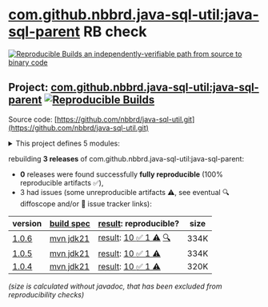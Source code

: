 [com.github.nbbrd.java-sql-util:java-sql-parent](https://central.sonatype.com/artifact/com.github.nbbrd.java-sql-util/java-sql-parent/versions) RB check
=======

[![Reproducible Builds](https://reproducible-builds.org/images/logos/rb.svg) an independently-verifiable path from source to binary code](https://reproducible-builds.org/)

## Project: [com.github.nbbrd.java-sql-util:java-sql-parent](https://central.sonatype.com/artifact/com.github.nbbrd.java-sql-util/java-sql-parent/versions) [![Reproducible Builds](https://img.shields.io/endpoint?url=https://raw.githubusercontent.com/jvm-repo-rebuild/reproducible-central/master/content/com/github/nbbrd/java-sql-util/badge.json)](https://github.com/jvm-repo-rebuild/reproducible-central/blob/master/content/com/github/nbbrd/java-sql-util/README.md)

Source code: [https://github.com/nbbrd/java-sql-util.git](https://github.com/nbbrd/java-sql-util.git)

<details><summary>This project defines 5 modules:</summary>

* [com.github.nbbrd.java-sql-util:java-sql-bom](https://central.sonatype.com/artifact/com.github.nbbrd.java-sql-util/java-sql-bom/overview)
* [com.github.nbbrd.java-sql-util:java-sql-jdbc](https://central.sonatype.com/artifact/com.github.nbbrd.java-sql-util/java-sql-jdbc/overview)
* [com.github.nbbrd.java-sql-util:java-sql-lhod](https://central.sonatype.com/artifact/com.github.nbbrd.java-sql-util/java-sql-lhod/overview)
* [com.github.nbbrd.java-sql-util:java-sql-odbc](https://central.sonatype.com/artifact/com.github.nbbrd.java-sql-util/java-sql-odbc/overview)
* [com.github.nbbrd.java-sql-util:java-sql-parent](https://central.sonatype.com/artifact/com.github.nbbrd.java-sql-util/java-sql-parent/overview)
</details>

rebuilding **3 releases** of com.github.nbbrd.java-sql-util:java-sql-parent:
- **0** releases were found successfully **fully reproducible** (100% reproducible artifacts :white_check_mark:),
- 3 had issues (some unreproducible artifacts :warning:, see eventual :mag: diffoscope and/or :memo: issue tracker links):

| version | [build spec](/BUILDSPEC.md) | [result](https://reproducible-builds.org/docs/jvm/): reproducible? | size |
| -- | --------- | ------ | -- |
| [1.0.6](https://central.sonatype.com/artifact/com.github.nbbrd.java-sql-util/java-sql-parent/1.0.6/pom) | [mvn jdk21](java-sql-util-1.0.6.buildspec) | [result](java-sql-parent-1.0.6.buildinfo): [10 :white_check_mark:  1 :warning:](java-sql-parent-1.0.6.buildcompare) [:mag:](java-sql-parent-1.0.6.diffoscope) | 334K |
| [1.0.5](https://central.sonatype.com/artifact/com.github.nbbrd.java-sql-util/java-sql-parent/1.0.5/pom) | [mvn jdk21](java-sql-util-1.0.5.buildspec) | [result](java-sql-parent-1.0.5.buildinfo): [10 :white_check_mark:  1 :warning:](java-sql-parent-1.0.5.buildcompare) | 334K |
| [1.0.4](https://central.sonatype.com/artifact/com.github.nbbrd.java-sql-util/java-sql-parent/1.0.4/pom) | [mvn jdk21](java-sql-util-1.0.4.buildspec) | [result](java-sql-parent-1.0.4.buildinfo): [10 :white_check_mark:  1 :warning:](java-sql-parent-1.0.4.buildcompare) | 320K |

<i>(size is calculated without javadoc, that has been excluded from reproducibility checks)</i>
